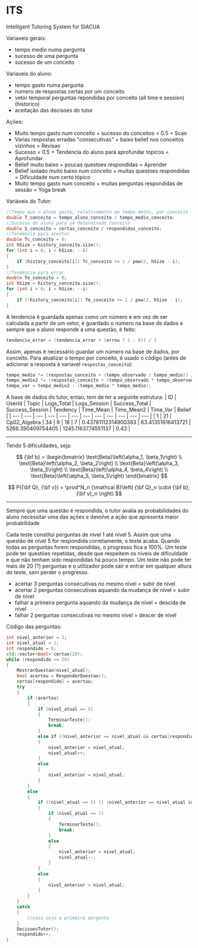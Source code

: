 # ITS
Intelligent Tutoring System for SIACUA

Variaveis gerais:
- tempo medio numa pergunta
- sucesso de uma pergunta
- sucesso de um conceito

Variaveis do aluno:
- tempo gasto numa pergunta
- numero de respostas certas por um conceito
- vetor temporal perguntas repondidas por conceito (all time e session) (historico)
- aceitação das decisoes do tutor

Ações:
- Muito tempo gasto num conceito + sucesso do conceitos < 0.5 = Scan
- Varias respostas erradas "consecutivas" + baixo belief nos conceitos vizinhos = Revisao
- Sucesso = 0.5 + Tendencia do aluno para aprofundar topicos = Aprofundar
- Belief muito baixo + poucas questoes respondidas = Aprender
- Belief isolado muito baixo num conceito + muitas questoes respondidas = Dificuldade num certo tópico
- Muito tempo gasto num conceito + muitas perguntas respondidas de sessão = Yoga break

Variáveis do Tutor:
```c++
//Tempo que o aluno gasta, relativamente ao tempo médio, por conceito
double T_conceito = tempo_aluno_conceito / tempo_medio_conceito;
//Sucesso do aluno para um determinado conceito
double S_conceito = certas_conceito / respondidas_conceito;
//Tendencia para acertar
double Tc_conceito = 0;
int hSize = history_conceito.size();
for (int i = 0; i < hSize; --i)
{
    if (history_conceito[i]) Tc_conceito += 1 / pow(2, hSize - i);
}
//Tendencia para errar
double Te_conceito = 0;
int hSize = history_conceito.size();
for (int i = 0; i < hSize; --i)
{
    if (!history_conceito[i]) Te_conceito += 1 / pow(2, hSize - i);
}
```

A tendencia é guardada apenas como um número e em vez de ser calculada a partir de um vetor, é guardado o número na base de dados e sempre que o aluno responde a uma questão, é feito:
```c++
tendencia_errar = (tendencia_errar + (errou ? 1 : 0)) / 2
```
Assim, apenas é necessário guardar um número na base de dados, por conceito. Para atualizar o tempo por conceito, é usado o código (antes de adicionar a resposta à variavel `` respostas_conceito ``):
```c++
tempo_medio *= (respostas_conceito + (tempo_observado / tempo_medio)) / (respostas_conceito + 1);
tempo_medio2 *= (respostas_conceito + (tempo_observado * tempo_observado / tempo_medio2)) / (respostas_conceito + 1);
tempo_var = tempo_medio2 - (tempo_medio * tempo_medio);
```

A base de dados do tutor, entao, tem de ter a seguinte estrutura:
| ID | UserId | Topic | Logs_Total | Logs_Session | Success_Total | Success_Session | Tendency | Time_Mean | Time_Mean2 | Time_Var | Belief |
| --- | --- | --- | --- | --- | --- | --- | --- | --- | --- | --- | --- |
| 1 | 21 | Cp02_Algebra | 34 | 9 | 18 | 7 | 0.43781112314900383 | 63.41351616413721 | 5266.390409754405 | 1245.1163774551137 | 0.43 |


---

Tendo 5 dificuldades, seja:

$$ {\bf b} =
\begin{bmatrix}
    \text{Beta}\left(\alpha_1, \beta_1\right) \\
    \text{Beta}\left(\alpha_2, \beta_2\right) \\
    \text{Beta}\left(\alpha_3, \beta_3\right) \\
    \text{Beta}\left(\alpha_4, \beta_4\right) \\
    \text{Beta}\left(\alpha_5, \beta_5\right)
\end{bmatrix}    
$$

$$ P({\bf Q}, {\bf v}) = \prod^N_n {\mathcal B}\left( {\bf Q}_n \cdot {\bf b}, {\bf v}_n \right) $$

---

Sempre que uma questão é respondida, o tutor avalia as probabilidades do aluno necessitar uma das ações e devolve a ação que apresenta maior probabilidade

Cada teste constitui perguntas de nivel 1 até nivel 5. Assim que uma questão de nível 5 for respondida corretamente, o teste acaba. Quando todas as perguntas forem respondidas, o progresso fica a 100%. Um teste pode ter questões repetidas, desde que respeitem os níveis de dificuldade e que não tenham sido respondidas há pouco tempo. Um teste não pode ter mais de 20 (?) perguntas e o utilizador pode sair e entrar em qualquer altura do teste, sem perder o progresso.
- acertar 3 perguntas consecutivas no mesmo nível = subir de nível
- acertar 2 perguntas consecutivas aquando da mudança de nível = subir de nível
- falhar a primeira pergunta aquando da mudança de nível = descida de nível
- falhar 2 perguntas consecutivas no mesmo nível = descer de nível

Código das perguntas:
```c++
int nivel_anterior = 1;
int nivel_atual = 1;
int respondido = 0;
std::vector<bool> certas(20);
while (respondido <= 20)
{
    MostrarQuestao(nivel_atual);
    bool acertou = ResponderQuestao();
    certas[respondido] = acertou;
    try
    {
        if (acertou)
        {
            if (nivel_atual == 5)
            {
                TerminarTeste();
                break;
            }
            else if ((nivel_anterior == nivel_atual && certas[respondido - 1] && certas[respondido - 2]) || (nivel_anterior != nivel_atual && certas[respondido - 1]))
            {
                nivel_anterior = nivel_atual;
                nivel_atual++;
            }
            else
            {
                nivel_anterior = nivel_atual;
            }
        }
        else
        {
            if ((nivel_atual == 5) || (nivel_anterior == nivel_atual && !certas[respondido - 1]) || (nivel_anterior != nivel_atual))
            {
                if (nivel_atual == 1)
                {
                    TerminarTeste();
                    break;
                }
                else
                {
                    nivel_anterior = nivel_atual;
                    nivel_atual--;
                }
            }
            else
            {
                nivel_anterior = nivel_atual;
            }
        }
    }
    catch
    {
        //caso seja a primeira pergunta
    }
    DecisoesTutor();
    respondido++;
}
```
